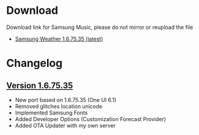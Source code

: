 # Download
Download link for Samsung Music, please do not mirror or reupload the file

- [Samsung Weather 1.6.75.35 (latest)](https://www.pling.com/p/1541574/)

# Changelog

## [Version 1.6.75.35](https://www.pling.com/p/1541574/)
- New port based on 1.6.75.35 (One UI 6.1)
- Removed glitches location unicode
- Implemented Samsung Fonts
- Added Developer Options (Customization Forecast Provider)
- Added OTA Updater with my own server
